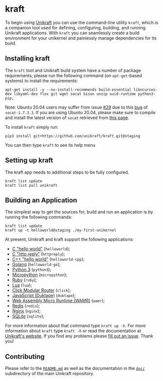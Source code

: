 # kraft

To begin using [Unikraft](https://unikraft.org) you can use the
command-line utility `kraft`, which is a companion tool used for
defining, configuring, building, and running Unikraft applications.
With `kraft` you can seamlessly create a build environment for your
unikernel and painlessly manage dependencies for its build.

## Installing kraft

The `kraft` tool and Unikraft build system have a number of package
requirements; please run the following command (on `apt-get`-based systems) to
install the requirements:

    apt-get install -y --no-install-recommends build-essential libncurses-dev libyaml-dev flex git wget socat bison unzip uuid-runtime python3-pip;

Note: Ubuntu 20.04 users may suffer from issue [#29](https://github.com/unikraft/kraft/issues/29) due to this [bug](https://bugs.launchpad.net/ubuntu/+source/socat/+bug/1883957) of `socat-1.7.3.3`. If you are using Ubuntu 20.04, please make sure to compile and install the latest version of `socat` retrieved from [this page](http://www.dest-unreach.org/socat/download/).

To install `kraft` simply run:

    pip3 install git+https://github.com/unikraft/kraft.git@staging

You can then type `kraft` to see its help menu

## Setting up kraft

The kraft app needs to additional steps to be fully configured. 

    kraft list update
    kraft list pull unikraft 

## Building an Application

The simplest way to get the sources for, build and run an application
is by running the following commands:

    kraft list update
    kraft up -t helloworld@staging ./my-first-unikernel

At present, Unikraft and kraft support the following applications:

- [C "hello world"](https://github.com/unikraft/app-helloworld) (`helloworld`);
- [C "http reply"](https://github.com/unikraft/app-httpreply) (`httpreply`);
- [C++ "hello world"](https://github.com/unikraft/app-helloworld-cpp) (`helloworld-cpp`);
- [Golang](https://github.com/unikraft/app-helloworld-go) (`helloworld-go`);
- [Python 3](https://github.com/unikraft/app-python3) (`python3`);
- [Micropython](https://github.com/unikraft/app-micropython) (`micropython`);
- [Ruby](https://github.com/unikraft/app-ruby) (`ruby`);
- [Lua](https://github.com/unikraft/app-lua) (`lua`);
- [Click Modular Router](https://github.com/unikraft/app-click) (`click`);
- [JavaScript (Duktape)](https://github.com/unikraft/app-duktape) (`duktape`);
- [Web Assembly Micro Runtime (WAMR)](https://github.com/unikraft/app-wamr) (`wamr`);
- [Redis](https://github.com/unikraft/app-redis) (`redis`);
- [Nginx](https://github.com/unikraft/app-nginx) (`nginx`);
- [SQLite](https://github.com/unikraft/app-sqlite) (`sqlite`);

For more information about that command type `kraft up -h`. For more information
about `kraft` type `kraft -h` or read the documentation at
[Unikraft's website](https://docs.unikraft.org). If you find any problems please
[fill out an issue](https://github.com/unikraft/tools/issues/new/choose). Thank
you!

## Contributing

Please refer to the [`README.md`](https://github.com/unikraft/unikraft/blob/master/README.md)
as well as the documentation in the [`doc/`](https://github.com/unikraft/unikraft/tree/master/doc)
subdirectory of the main Unikraft repository.
